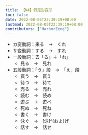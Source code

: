 ```yaml
---
title: 【N4】假定形变形
toc: false
date: 2022-08-05T22:39:19+08:00
lastmod: 2022-08-05T22:39:19+08:00
contributors: ["HarborZeng"]
---
```


- カ変動詞：来る　→　くれ
- サ変動詞：する　→　すれ
- 一段動詞：去「る」＋「れ」
  - 見る　→　見れ
- 五段動詞：「う」段　→　「え」段
  - 買う　→　買え
  - 待つ　→　待て
  - 売る　→　売れ
  - 読む　→　読め
  - 遊ぶ　→　遊べ
  - 死ぬ　→　死ね
  - 書く　→　書け
  - 泳ぐ　→　[泳]^(およ)げ
  - 話す　→　話せ

